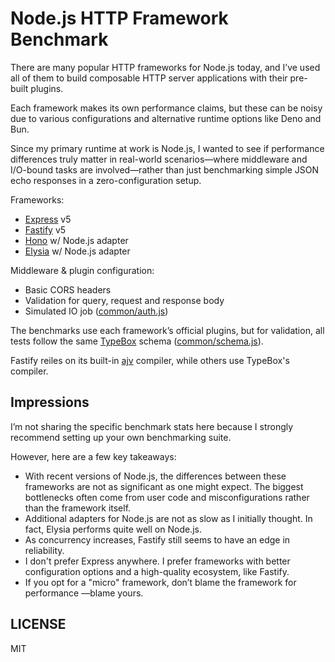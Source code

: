 # Node.js HTTP Framework Benchmark

There are many popular HTTP frameworks for Node.js today, and I’ve used all of them to build composable HTTP server applications with their pre-built plugins.

Each framework makes its own performance claims, but these can be noisy due to various configurations and alternative runtime options like Deno and Bun.

Since my primary runtime at work is Node.js, I wanted to see if performance differences truly matter in real-world scenarios—where middleware and I/O-bound tasks are involved—rather than just benchmarking simple JSON echo responses in a zero-configuration setup.

Frameworks:

- [Express](https://expressjs.com/) v5
- [Fastify](https://fastify.dev/) v5
- [Hono](https://hono.dev/) w/ Node.js adapter
- [Elysia](https://elysiajs.com/) w/ Node.js adapter

Middleware & plugin configuration:

- Basic CORS headers
- Validation for query, request and response body
- Simulated IO job ([common/auth.js](src/common/auth.js))

The benchmarks use each framework’s official plugins, but for validation, all tests follow the same [TypeBox](https://github.com/sinclairzx81/typebox) schema ([common/schema.js](src/common/schema.js)).

Fastify reiles on its built-in [ajv](https://ajv.js.org/) compiler, while others use TypeBox's compiler.

## Impressions

I’m not sharing the specific benchmark stats here because I strongly recommend setting up your own benchmarking suite.

However, here are a few key takeaways:

- With recent versions of Node.js, the differences between these frameworks are not as significant as one might expect. The biggest bottlenecks often come from user code and misconfigurations rather than the framework itself.
- Additional adapters for Node.js are not as slow as I initially thought. In fact, Elysia performs quite well on Node.js.
- As concurrency increases, Fastify still seems to have an edge in reliability.
- I don't prefer Express anywhere. I prefer frameworks with better configuration options and a high-quality ecosystem, like Fastify.
- If you opt for a "micro" framework, don’t blame the framework for performance —blame yours.

## LICENSE

MIT
